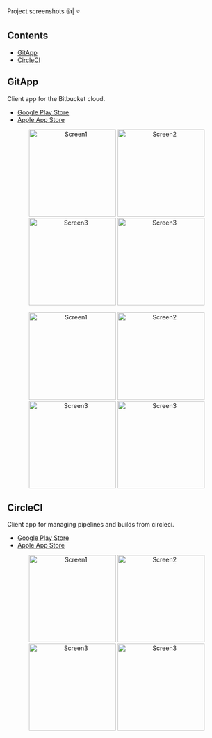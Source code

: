 Project screenshots 👍| ⭐

## Contents

- [GitApp](#gitapp)
- [CircleCI](#circleci)

## GitApp

Client app for the Bitbucket cloud.

- [Google Play Store](https://play.google.com/store/apps/details?id=com.lh.gitapp.bitbucket)
- [Apple App Store](https://apps.apple.com/us/app/gitapp-for-bitbucket/id1499512663?ls=1)

<p align="center">
    <img src="https://github.com/karanexe/screenshots/blob/master/gitapp/2.png" alt="Screen1" width="200"/>
    <img src="https://github.com/karanexe/screenshots/blob/master/gitapp/4.png" alt="Screen2" width="200"/>
    <img src="https://github.com/karanexe/screenshots/blob/master/gitapp/6.png" alt="Screen3" width="200"/>
    <img src="https://github.com/karanexe/screenshots/blob/master/gitapp/12.png" alt="Screen3" width="200"/>
</p>
<p align="center">
    <img src="https://github.com/karanexe/screenshots/blob/master/gitapp/7.png" alt="Screen1" width="200"/>
    <img src="https://github.com/karanexe/screenshots/blob/master/gitapp/9.png" alt="Screen2" width="200"/>
    <img src="https://github.com/karanexe/screenshots/blob/master/gitapp/8.png" alt="Screen3" width="200"/>
    <img src="https://github.com/karanexe/screenshots/blob/master/gitapp/10.png" alt="Screen3" width="200"/>
</p>

## CircleCI

Client app for managing pipelines and builds from circleci.

- [Google Play Store](https://play.google.com/store/apps/details?id=com.lh.circleciremote)
- [Apple App Store](https://apps.apple.com/us/app/circleci-remote/id1509496092)

<p align="center">
    <img src="https://github.com/karanexe/screenshots/blob/master/circleci/1.png" alt="Screen1" width="200"/>
    <img src="https://github.com/karanexe/screenshots/blob/master/circleci/2.png" alt="Screen2" width="200"/>
    <img src="https://github.com/karanexe/screenshots/blob/master/circleci/3.png" alt="Screen3" width="200"/>
    <img src="https://github.com/karanexe/screenshots/blob/master/circleci/5.png" alt="Screen3" width="200"/>
</p>
